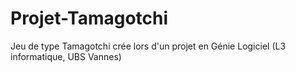 # Projet-Tamagotchi
Jeu de type Tamagotchi crée lors d'un projet en Génie Logiciel (L3 informatique, UBS Vannes)
